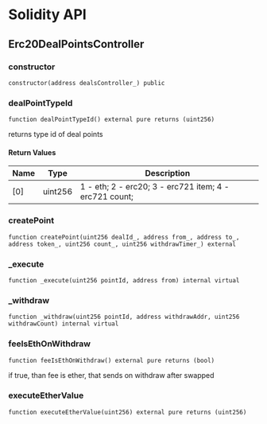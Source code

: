 # Solidity API

## Erc20DealPointsController

### constructor

```solidity
constructor(address dealsController_) public
```

### dealPointTypeId

```solidity
function dealPointTypeId() external pure returns (uint256)
```

returns type id of deal points

#### Return Values

| Name | Type | Description |
| ---- | ---- | ----------- |
| [0] | uint256 | 1 - eth; 2 - erc20; 3 - erc721 item; 4 - erc721 count; |

### createPoint

```solidity
function createPoint(uint256 dealId_, address from_, address to_, address token_, uint256 count_, uint256 withdrawTimer_) external
```

### _execute

```solidity
function _execute(uint256 pointId, address from) internal virtual
```

### _withdraw

```solidity
function _withdraw(uint256 pointId, address withdrawAddr, uint256 withdrawCount) internal virtual
```

### feeIsEthOnWithdraw

```solidity
function feeIsEthOnWithdraw() external pure returns (bool)
```

if true, than fee is ether, that sends on withdraw after swapped

### executeEtherValue

```solidity
function executeEtherValue(uint256) external pure returns (uint256)
```

